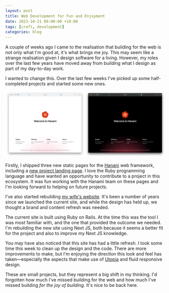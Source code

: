 ```yaml
---
layout: post
title: Web Development for Fun and Enjoyment
date: 2023-10-21 09:00:00 +10:00
tags: [craft, development]
categories: blog
---
```


A couple of weeks ago I came to the realisation that building for the web is not only what I'm good at, it's what brings me joy. This may seem like a strange realisation given I design software for a living. However, my roles over the last few years have moved away from building what I design as part of my day-to-day work.

I wanted to change this. Over the last few weeks I've picked up some half-completed projects and started some new ones.

![The new Hanami welcome page in light and dark mode](/images/hanami-homepage.png)

Firstly, I shipped three new static pages for the [Hanani](https://hanamirb.org) web framework, including a [new project landing page](https://github.com/hanami/hanami/pull/1358). I love the Ruby programming language and have wanted an opportunity to contribute to a project in this ecosystem. It was fun working with the Hanami team on these pages and I'm looking forward to helping on future projects.

I've also started rebuilding [my wife's website](https://maryannemoodie.com). It's been a number of years since we launched the current site, and while the design has held up, we thought a brand and content refresh was needed.

The current site is built using Ruby on Rails. At the time this was the tool I was most familiar with, and the one that provided the outcome we needed. I'm rebuilding the new site using Next JS, both because it seems a better fit for the project and also to improve my Next JS knowledge.

You may have also noticed that this site has had a little refresh. I took some time this week to clean up the design and the code. There are more improvements to make, but I'm enjoying the direction this look and feel has taken—especially the aspects that make use of [Utopia](https://utopia.fyi) and fluid responsive design.

These are small projects, but they represent a big shift in my thinking. I'd forgotten how much I've missed building for the web and how much I've missed building *for the joy of building*. It's nice to be back here.



